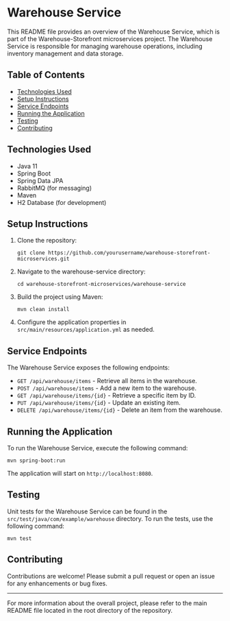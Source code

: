 # Warehouse Service

This README file provides an overview of the Warehouse Service, which is part of the Warehouse-Storefront microservices project. The Warehouse Service is responsible for managing warehouse operations, including inventory management and data storage.

## Table of Contents

- [Technologies Used](#technologies-used)
- [Setup Instructions](#setup-instructions)
- [Service Endpoints](#service-endpoints)
- [Running the Application](#running-the-application)
- [Testing](#testing)
- [Contributing](#contributing)

## Technologies Used

- Java 11
- Spring Boot
- Spring Data JPA
- RabbitMQ (for messaging)
- Maven
- H2 Database (for development)

## Setup Instructions

1. Clone the repository:
   ```
   git clone https://github.com/yourusername/warehouse-storefront-microservices.git
   ```

2. Navigate to the warehouse-service directory:
   ```
   cd warehouse-storefront-microservices/warehouse-service
   ```

3. Build the project using Maven:
   ```
   mvn clean install
   ```

4. Configure the application properties in `src/main/resources/application.yml` as needed.

## Service Endpoints

The Warehouse Service exposes the following endpoints:

- `GET /api/warehouse/items` - Retrieve all items in the warehouse.
- `POST /api/warehouse/items` - Add a new item to the warehouse.
- `GET /api/warehouse/items/{id}` - Retrieve a specific item by ID.
- `PUT /api/warehouse/items/{id}` - Update an existing item.
- `DELETE /api/warehouse/items/{id}` - Delete an item from the warehouse.

## Running the Application

To run the Warehouse Service, execute the following command:

```
mvn spring-boot:run
```

The application will start on `http://localhost:8080`.

## Testing

Unit tests for the Warehouse Service can be found in the `src/test/java/com/example/warehouse` directory. To run the tests, use the following command:

```
mvn test
```

## Contributing

Contributions are welcome! Please submit a pull request or open an issue for any enhancements or bug fixes.

---

For more information about the overall project, please refer to the main README file located in the root directory of the repository.